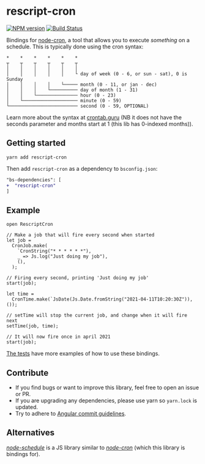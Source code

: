 # rescript-cron

[![NPM version](http://img.shields.io/npm/v/rescript-cron.svg)](https://www.npmjs.org/package/rescript-cron)
[![Build Status](https://travis-ci.org/mikaello/rescript-node-cron.svg?branch=master)](https://travis-ci.org/mikaello/rescript-node-cron)

Bindings for [node-cron](https://github.com/kelektiv/node-cron), a tool that
allows you to execute _something_ on a schedule. This is typically done using
the cron syntax:

```
*    *    *    *    *    *
┬    ┬    ┬    ┬    ┬    ┬
│    │    │    │    │    │
│    │    │    │    │    └ day of week (0 - 6, or sun - sat), 0 is Sunday
│    │    │    │    └───── month (0 - 11, or jan - dec)
│    │    │    └────────── day of month (1 - 31)
│    │    └─────────────── hour (0 - 23)
│    └──────────────────── minute (0 - 59)
└───────────────────────── second (0 - 59, OPTIONAL)
```

Learn more about the syntax at [crontab.guru](https://crontab.guru/) (NB it does
not have the seconds parameter and months start at 1 (this lib has 0-indexed
months)).

## Getting started

```
yarn add rescript-cron
```

Then add `rescript-cron` as a dependency to `bsconfig.json`:

```diff
"bs-dependencies": [
+  "rescript-cron"
]
```

## Example

```reason
open RescriptCron

// Make a job that will fire every second when started
let job =
  CronJob.make(
    `CronString("* * * * * *"),
    _ => Js.log("Just doing my job"),
    (),
  );

// Firing every second, printing 'Just doing my job'
start(job);

let time =
  CronTime.make(`JsDate(Js.Date.fromString("2021-04-11T10:20:30Z")), ());

// setTime will stop the current job, and change when it will fire next
setTime(job, time);

// It will now fire once in april 2021
start(job);
```

[The tests](https://github.com/mikaello/rescript-node-cron/tree/master/__tests__)
have more examples of how to use these bindings.

## Contribute

- If you find bugs or want to improve this library, feel free to open an issue
  or PR.
- If you are upgrading any dependencies, please use yarn so `yarn.lock` is
  updated.
- Try to adhere to
  [Angular commit guidelines](https://github.com/angular/angular.js/blob/master/DEVELOPERS.md#-git-commit-guideline).

## Alternatives

[_node-schedule_](https://github.com/node-schedule/node-schedule) is a JS
library similar to [_node-cron_](https://github.com/kelektiv/node-cron) (which
this library is bindings for).
